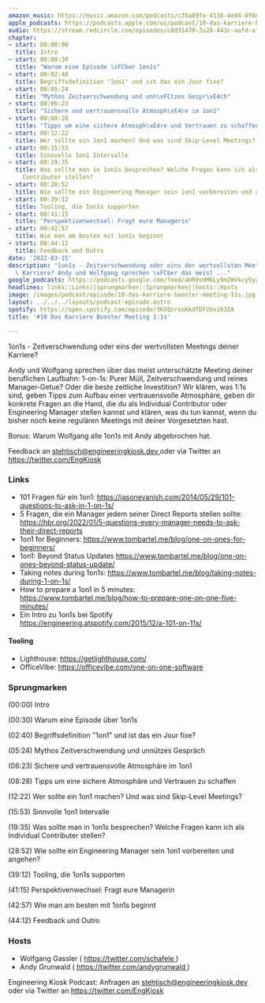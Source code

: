 ```yaml
---
amazon_music: https://music.amazon.com/podcasts/c35a09fe-4116-4e04-8f68-77d61b112e46/episodes/8d90437c-e8a1-48a8-9ee3-d1c29b6d6153/engineering-kiosk-10-das-karriere-booster-meeting-1-1s
apple_podcasts: https://podcasts.apple.com/us/podcast/10-das-karriere-booster-meeting-1-1s/id1603082924?i=1000554051253
audio: https://stream.redcircle.com/episodes/c8d31470-3a28-443c-aafd-af96625f4146/stream.mp3
chapter:
- start: 00:00:00
  title: Intro
- start: 00:00:30
  title: "Warum eine Episode \xFCber 1on1s"
- start: 00:02:40
  title: Begriffsdefinition "1on1" und ist das ein Jour fixe?
- start: 00:05:24
  title: "Mythos Zeitverschwendung und unn\xFCtzes Gespr\xE4ch"
- start: 00:06:23
  title: "Sichere und vertrauensvolle Atmosph\xE4re im 1on1"
- start: 00:08:28
  title: "Tipps um eine sichere Atmosph\xE4re und Vertrauen zu schaffen"
- start: 00:12:22
  title: Wer sollte ein 1on1 machen? Und was sind Skip-Level Meetings?
- start: 00:15:53
  title: Sinnvolle 1on1 Intervalle
- start: 00:19:35
  title: Was sollte man in 1on1s besprechen? Welche Fragen kann ich als Individual
    Contributer stellen?
- start: 00:28:52
  title: Wie sollte ein Engineering Manager sein 1on1 vorbereiten und angehen?
- start: 00:39:12
  title: Tooling, die 1on1s supporten
- start: 00:41:15
  title: 'Perspektivenwechsel: Fragt eure Managerin'
- start: 00:42:57
  title: Wie man am besten mit 1on1s beginnt
- start: 00:44:12
  title: Feedback und Outro
date: '2022-03-15'
description: "1on1s - Zeitverschwendung oder eins der wertvollsten Meetings deiner\
  \ Karriere? Andy und Wolfgang sprechen \xFCber das meist ..."
google_podcasts: https://podcasts.google.com/feed/aHR0cHM6Ly9mZWVkcy5yZWRjaXJjbGUuY29tLzBlY2ZkZmQ3LWZkYTEtNGMzZC05NTE1LTQ3NjcyN2Y5ZGY1ZQ/episode/YzgxNmY3NjAtYTYwYy00OTAyLTgwN2MtODgwYzNlZWEzMGNm?sa=X&ved=0CAUQkfYCahcKEwi4xMSxj4L4AhUAAAAAHQAAAAAQNQ
headlines: links::Links||sprungmarken::Sprungmarken||hosts::Hosts
image: /images/podcast/episode/10-das-karriere-booster-meeting-11s.jpg
layout: ../../../layouts/podcast-episode.astro
spotify: https://open.spotify.com/episode/3KXQnrxoKkdTDFVXxiR3IA
title: '#10 Das Karriere Booster Meeting 1:1s'

---
```


<p class="mb-6 text-base md:text-lg text-coolGray-500">
   1on1s - Zeitverschwendung oder eins der wertvollsten Meetings deiner Karriere?
  </p>
  <p class="mb-6 text-base md:text-lg text-coolGray-500">
   Andy und Wolfgang sprechen über das meist unterschätzte Meeting deiner beruflichen Laufbahn: 1-on-1s: Purer Müll, Zeitverschwendung und reines Manager-Getue? Oder die beste zeitliche Investition? Wir klären, was 1:1s sind, geben Tipps zum Aufbau einer vertrauensvolle Atmosphäre, geben dir konkrete Fragen an die Hand, die du als Individual Contributor oder Engineering Manager stellen kannst und klären, was du tun kannst, wenn du bisher noch keine regulären Meetings mit deiner Vorgesetzten hast.
  </p>
  <p class="mb-6 text-base md:text-lg text-coolGray-500">
   Bonus: Warum Wolfgang alle 1on1s mit Andy abgebrochen hat.
  </p>
  <p class="mb-6 text-base md:text-lg text-coolGray-500">
   Feedback an
   <a class="underline hover:no-underline" href="mailto:stehtisch@engineeringkiosk.dev" rel="nofollow">
    stehtisch@engineeringkiosk.dev
   </a>
   oder via Twitter an
   <a class="underline hover:no-underline" href="https://twitter.com/EngKiosk" rel="nofollow">
    https://twitter.com/EngKiosk
   </a>
  </p>
  <h3 class="mb-4 text-2xl md:text-3xl font-semibold text-coolGray-800" id="links">
   Links
  </h3>
  <ul class="list-disc px-5 mb-6 md:px-5 text-base md:text-lg text-coolGray-500">
   <li class="mb-3">
    101 Fragen für ein 1on1:
    <a class="underline hover:no-underline" href="https://jasonevanish.com/2014/05/29/101-questions-to-ask-in-1-on-1s/" rel="nofollow">
     https://jasonevanish.com/2014/05/29/101-questions-to-ask-in-1-on-1s/
    </a>
   </li>
   <li class="mb-3">
    5 Fragen, die ein Manager jedem seiner Direct Reports stellen sollte:
    <a class="underline hover:no-underline" href="https://hbr.org/2022/01/5-questions-every-manager-needs-to-ask-their-direct-reports" rel="nofollow">
     https://hbr.org/2022/01/5-questions-every-manager-needs-to-ask-their-direct-reports
    </a>
   </li>
   <li class="mb-3">
    1on1 for Beginners:
    <a class="underline hover:no-underline" href="https://www.tombartel.me/blog/one-on-ones-for-beginners/" rel="nofollow">
     https://www.tombartel.me/blog/one-on-ones-for-beginners/
    </a>
   </li>
   <li class="mb-3">
    1on1: Beyond Status Updates
    <a class="underline hover:no-underline" href="https://www.tombartel.me/blog/one-on-ones-beyond-status-update/" rel="nofollow">
     https://www.tombartel.me/blog/one-on-ones-beyond-status-update/
    </a>
   </li>
   <li class="mb-3">
    Taking notes during 1on1s:
    <a class="underline hover:no-underline" href="https://www.tombartel.me/blog/taking-notes-during-1-on-1s/" rel="nofollow">
     https://www.tombartel.me/blog/taking-notes-during-1-on-1s/
    </a>
   </li>
   <li class="mb-3">
    How to prepare a 1on1 in 5 minutes:
    <a class="underline hover:no-underline" href="https://www.tombartel.me/blog/how-to-prepare-one-on-one-five-minutes/" rel="nofollow">
     https://www.tombartel.me/blog/how-to-prepare-one-on-one-five-minutes/
    </a>
   </li>
   <li class="mb-3">
    Ein Intro zu 1on1s bei Spotify
    <a class="underline hover:no-underline" href="https://engineering.atspotify.com/2015/12/a-101-on-11s/" rel="nofollow">
     https://engineering.atspotify.com/2015/12/a-101-on-11s/
    </a>
   </li>
  </ul>
  <h4>
   Tooling
  </h4>
  <ul class="list-disc px-5 mb-6 md:px-5 text-base md:text-lg text-coolGray-500">
   <li class="mb-3">
    Lighthouse:
    <a class="underline hover:no-underline" href="https://getlighthouse.com/" rel="nofollow">
     https://getlighthouse.com/
    </a>
   </li>
   <li class="mb-3">
    OfficeVibe:
    <a class="underline hover:no-underline" href="https://officevibe.com/one-on-one-software" rel="nofollow">
     https://officevibe.com/one-on-one-software
    </a>
   </li>
  </ul>
  <h3 class="mb-4 text-2xl md:text-3xl font-semibold text-coolGray-800" id="sprungmarken">
   Sprungmarken
  </h3>
  <p class="mb-6 text-base md:text-lg text-coolGray-500">
   (00:00) Intro
  </p>
  <p class="mb-6 text-base md:text-lg text-coolGray-500">
   (00:30) Warum eine Episode über 1on1s
  </p>
  <p class="mb-6 text-base md:text-lg text-coolGray-500">
   (02:40) Begriffsdefinition "1on1" und ist das ein Jour fixe?
  </p>
  <p class="mb-6 text-base md:text-lg text-coolGray-500">
   (05:24) Mythos Zeitverschwendung und unnützes Gespräch
  </p>
  <p class="mb-6 text-base md:text-lg text-coolGray-500">
   (06:23) Sichere und vertrauensvolle Atmosphäre im 1on1
  </p>
  <p class="mb-6 text-base md:text-lg text-coolGray-500">
   (08:28) Tipps um eine sichere Atmosphäre und Vertrauen zu schaffen
  </p>
  <p class="mb-6 text-base md:text-lg text-coolGray-500">
   (12:22) Wer sollte ein 1on1 machen? Und was sind Skip-Level Meetings?
  </p>
  <p class="mb-6 text-base md:text-lg text-coolGray-500">
   (15:53) Sinnvolle 1on1 Intervalle
  </p>
  <p class="mb-6 text-base md:text-lg text-coolGray-500">
   (19:35) Was sollte man in 1on1s besprechen? Welche Fragen kann ich als Individual Contributer stellen?
  </p>
  <p class="mb-6 text-base md:text-lg text-coolGray-500">
   (28:52) Wie sollte ein Engineering Manager sein 1on1 vorbereiten und angehen?
  </p>
  <p class="mb-6 text-base md:text-lg text-coolGray-500">
   (39:12) Tooling, die 1on1s supporten
  </p>
  <p class="mb-6 text-base md:text-lg text-coolGray-500">
   (41:15) Perspektivenwechsel: Fragt eure Managerin
  </p>
  <p class="mb-6 text-base md:text-lg text-coolGray-500">
   (42:57) Wie man am besten mit 1on1s beginnt
  </p>
  <p class="mb-6 text-base md:text-lg text-coolGray-500">
   (44:12) Feedback und Outro
  </p>
  <h3 class="mb-4 text-2xl md:text-3xl font-semibold text-coolGray-800" id="hosts">
   Hosts
  </h3>
  <ul class="list-disc px-5 mb-6 md:px-5 text-base md:text-lg text-coolGray-500">
   <li class="mb-3">
    Wolfgang Gassler (
    <a class="underline hover:no-underline" href="https://twitter.com/schafele" rel="nofollow">
     https://twitter.com/schafele
    </a>
    )
   </li>
   <li class="mb-3">
    Andy Grunwald (
    <a class="underline hover:no-underline" href="https://twitter.com/andygrunwald" rel="nofollow">
     https://twitter.com/andygrunwald
    </a>
    )
   </li>
  </ul>
  <p class="mb-6 text-base md:text-lg text-coolGray-500">
   Engineering Kiosk Podcast: Anfragen an
   <a class="underline hover:no-underline" href="http://stehtisch@engineeringkiosk.dev" rel="nofollow">
    stehtisch@engineeringkiosk.dev
   </a>
   oder via Twitter an
   <a class="underline hover:no-underline" href="https://twitter.com/EngKiosk" rel="nofollow">
    https://twitter.com/EngKiosk
   </a>
  </p>
